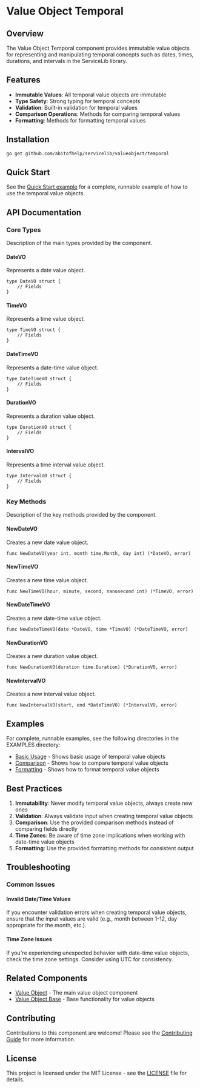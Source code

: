 # Value Object Temporal

## Overview

The Value Object Temporal component provides immutable value objects for representing and manipulating temporal concepts such as dates, times, durations, and intervals in the ServiceLib library.

## Features

- **Immutable Values**: All temporal value objects are immutable
- **Type Safety**: Strong typing for temporal concepts
- **Validation**: Built-in validation for temporal values
- **Comparison Operations**: Methods for comparing temporal values
- **Formatting**: Methods for formatting temporal values

## Installation

```bash
go get github.com/abitofhelp/servicelib/valueobject/temporal
```

## Quick Start

See the [Quick Start example](../../EXAMPLES/valueobject/temporal/README.md) for a complete, runnable example of how to use the temporal value objects.

## API Documentation

### Core Types

Description of the main types provided by the component.

#### DateVO

Represents a date value object.

```
type DateVO struct {
    // Fields
}
```

#### TimeVO

Represents a time value object.

```
type TimeVO struct {
    // Fields
}
```

#### DateTimeVO

Represents a date-time value object.

```
type DateTimeVO struct {
    // Fields
}
```

#### DurationVO

Represents a duration value object.

```
type DurationVO struct {
    // Fields
}
```

#### IntervalVO

Represents a time interval value object.

```
type IntervalVO struct {
    // Fields
}
```

### Key Methods

Description of the key methods provided by the component.

#### NewDateVO

Creates a new date value object.

```
func NewDateVO(year int, month time.Month, day int) (*DateVO, error)
```

#### NewTimeVO

Creates a new time value object.

```
func NewTimeVO(hour, minute, second, nanosecond int) (*TimeVO, error)
```

#### NewDateTimeVO

Creates a new date-time value object.

```
func NewDateTimeVO(date *DateVO, time *TimeVO) (*DateTimeVO, error)
```

#### NewDurationVO

Creates a new duration value object.

```
func NewDurationVO(duration time.Duration) (*DurationVO, error)
```

#### NewIntervalVO

Creates a new interval value object.

```
func NewIntervalVO(start, end *DateTimeVO) (*IntervalVO, error)
```

## Examples

For complete, runnable examples, see the following directories in the EXAMPLES directory:

- [Basic Usage](../../EXAMPLES/valueobject/temporal/basic_usage/README.md) - Shows basic usage of temporal value objects
- [Comparison](../../EXAMPLES/valueobject/temporal/comparison/README.md) - Shows how to compare temporal value objects
- [Formatting](../../EXAMPLES/valueobject/temporal/formatting/README.md) - Shows how to format temporal value objects

## Best Practices

1. **Immutability**: Never modify temporal value objects, always create new ones
2. **Validation**: Always validate input when creating temporal value objects
3. **Comparison**: Use the provided comparison methods instead of comparing fields directly
4. **Time Zones**: Be aware of time zone implications when working with date-time value objects
5. **Formatting**: Use the provided formatting methods for consistent output

## Troubleshooting

### Common Issues

#### Invalid Date/Time Values

If you encounter validation errors when creating temporal value objects, ensure that the input values are valid (e.g., month between 1-12, day appropriate for the month, etc.).

#### Time Zone Issues

If you're experiencing unexpected behavior with date-time value objects, check the time zone settings. Consider using UTC for consistency.

## Related Components

- [Value Object](../README.md) - The main value object component
- [Value Object Base](../base/README.md) - Base functionality for value objects

## Contributing

Contributions to this component are welcome! Please see the [Contributing Guide](../../CONTRIBUTING.md) for more information.

## License

This project is licensed under the MIT License - see the [LICENSE](../../LICENSE) file for details.